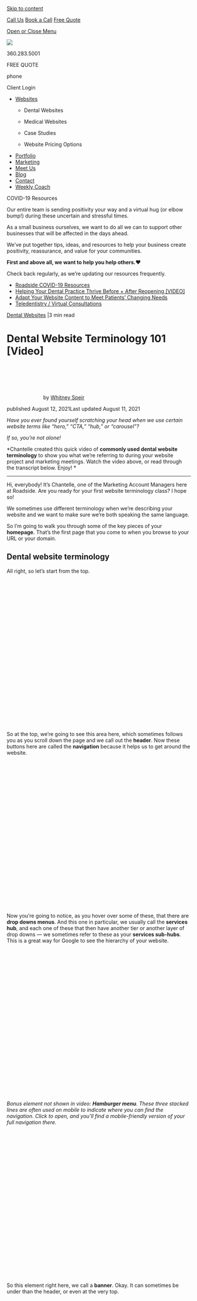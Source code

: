<a href="#content" class="skip-link screen-reader-text">Skip to content</a>

[ Call Us](tel:360-283-5001) [ Book a Call](https://app.hubspot.com/meetings/angela330) <a href="#gformpop18" class="popup-inline"><em></em> <span>Free Quote</span></a>

<a href="#sidr-main" id="responsive-menu-button"><em></em> <em></em> <span class="sr-only">Open or Close Menu</span></a> <a href="/" class="ga-logo"></a>

<a href="/" class="logo-link rsdm-logo"><img src="https://s3-us-west-2.amazonaws.com/s.cdpn.io/88150/rsdm-logo_copy.svg" /></a>

360.283.5001

FREE QUOTE

phone

<span class="sr-only">Client Login</span>

<a href="/" class="ga-logo"></a>

-   <a href="https://www.roadsidedentalmarketing.com/services/websites/" class="menu-image-title-after"><span class="menu-image-title">Websites</span></a>
    -   <a href="https://www.roadsidedentalmarketing.com/services/websites/dental/" class="menu-image-title-after"></a>

        <span class="menu-image-title">Dental Websites</span>
    -   <span id="menu-item-52489"><a href="https://www.roadsidedentalmarketing.com/services/websites/medical/" class="menu-image-title-after"></a></span>

        <span class="menu-image-title">Medical Websites</span>
    -   <a href="https://www.roadsidedentalmarketing.com/portfolio/case-studies/" class="menu-image-title-after"></a>

        <span class="menu-image-title">Case Studies</span>
    -   <a href="https://www.roadsidedentalmarketing.com/website-pricing/" class="menu-image-title-after"></a>

        <span class="menu-image-title">Website Pricing Options</span>
-   <a href="https://www.roadsidedentalmarketing.com/portfolio/" class="menu-image-title-after"><span class="menu-image-title">Portfolio</span></a>
-   <a href="https://www.roadsidedentalmarketing.com/services/marketing/" class="menu-image-title-after"><span class="menu-image-title">Marketing</span></a>
-   <a href="https://www.roadsidedentalmarketing.com/meet-the-team/" class="menu-image-title-after"><span class="menu-image-title">Meet Us</span></a>
-   <a href="https://www.roadsidedentalmarketing.com/blog/" class="menu-image-title-after"><span class="menu-image-title">Blog</span></a>
-   <a href="https://www.roadsidedentalmarketing.com/contact/" class="menu-image-title-after"><span class="menu-image-title">Contact</span></a>
-   <a href="https://www.roadsidedentalmarketing.com/services/marketing/weekly-coach/" class="menu-image-title-after"><span class="menu-image-title">Weekly Coach</span></a>

COVID-19 Resources

Our entire team is sending positivity your way and a virtual hug (or elbow bump!) during these uncertain and stressful times.

As a small business ourselves, we want to do all we can to support other businesses that will be affected in the days ahead.

We’ve put together tips, ideas, and resources to help your business create positivity, reassurance, and value for your communities.

**First and above all, we want to help you help others.**❤️

Check back regularly, as we’re updating our resources frequently.

-   [Roadside COVID-19 Resources](https://www.roadsidedentalmarketing.com/blog/covid-resources-for-dental/)
-   [Helping Your Dental Practice Thrive Before + After Reopening \[VIDEO\]](https://www.roadsidedentalmarketing.com/blog/thrive-after-reopening/)
-   [Adapt Your Website Content to Meet Patients’ Changing Needs](https://www.roadsidedentalmarketing.com/blog/adapt-website-content/)
-   [Teledentistry / Virtual Consultations](https://www.roadsidedentalmarketing.com/promo/teledentistry/)

<a href="https://www.roadsidedentalmarketing.com/dental-websites/" class="cat-link">Dental Websites</a> <span class="cat-time-divider">|</span>3 min read

Dental Website Terminology 101 \[Video\]
========================================

[<img src="data:image/svg+xml;nitro-empty-id=NDIzOjQ0OA==-1;base64,PHN2ZyB2aWV3Qm94PSIwIDAgOTYgOTYiIHdpZHRoPSI5NiIgaGVpZ2h0PSI5NiIgeG1sbnM9Imh0dHA6Ly93d3cudzMub3JnLzIwMDAvc3ZnIj48L3N2Zz4=" title="Gravatar for Whitney Speir" alt="Avatar for Whitney Speir" id="NDIzOjQ0OA==-1" class="avatar avatar-96 photo nitro-lazy" width="96" height="96" />](https://www.roadsidedentalmarketing.com/blog/author/whitneyspeir/) by [Whitney Speir](https://www.roadsidedentalmarketing.com/blog/author/whitneyspeir/)

published August 12, 2021Last updated August 11, 2021 <span class="readtime"></span>

*Have you ever found yourself scratching your head when we use certain website terms like “hero,” “CTA,” “hub,” or “carousel”?*

*If so, you’re not alone!*

*Chantelle created this quick video of **commonly used dental website terminology** to show you what we’re referring to during your website project and marketing meetings. Watch the video above, or read through the transcript below. Enjoy! *

------------------------------------------------------------------------

Hi, everybody! It’s Chantelle, one of the Marketing Account Managers here at Roadside. Are you ready for your first website terminology class? I hope so!

We sometimes use different terminology when we’re describing your website and we want to make sure we’re both speaking the same language.

So I’m going to walk you through some of the key pieces of your **homepage**. That’s the first page that you come to when you browse to your URL or your domain.

Dental website terminology
--------------------------

All right, so let’s start from the top.

<img src="data:image/svg+xml;nitro-empty-id=NDM1OjU2NQ==-1;base64,PHN2ZyB2aWV3Qm94PSIwIDAgNzYwIDQwMCIgd2lkdGg9Ijc2MCIgaGVpZ2h0PSI0MDAiIHhtbG5zPSJodHRwOi8vd3d3LnczLm9yZy8yMDAwL3N2ZyI+PC9zdmc+" alt="Navigation and header of a dental website" id="NDM1OjU2NQ==-1" class="alignnone size-full wp-image-52310 nitro-lazy" sizes="(min-width: 0px) and (max-width: 480px) 480px, (min-width: 481px) 760px, 100vw" width="760" height="400" />

So at the top, we’re going to see this area here, which sometimes follows you as you scroll down the page and we call out the **header**. Now these buttons here are called the **navigation** because it helps us to get around the website.

<img src="data:image/svg+xml;nitro-empty-id=NDM3OjU2Mg==-1;base64,PHN2ZyB2aWV3Qm94PSIwIDAgNzYwIDQwMCIgd2lkdGg9Ijc2MCIgaGVpZ2h0PSI0MDAiIHhtbG5zPSJodHRwOi8vd3d3LnczLm9yZy8yMDAwL3N2ZyI+PC9zdmc+" alt="A dropdown services menu on a dental website" id="NDM3OjU2Mg==-1" class="alignnone size-full wp-image-52304 nitro-lazy" sizes="(min-width: 0px) and (max-width: 480px) 480px, (min-width: 481px) 760px, 100vw" width="760" height="400" />

Now you’re going to notice, as you hover over some of these, that there are **drop downs menus**. And this one in particular, we usually call the **services hub**, and each one of these that then have another tier or another layer of drop downs — we sometimes refer to these as your **services sub-hubs**. This is a great way for Google to see the hierarchy of your website.

<img src="data:image/svg+xml;nitro-empty-id=NDM5OjU5Mg==-1;base64,PHN2ZyB2aWV3Qm94PSIwIDAgNzYwIDQwMCIgd2lkdGg9Ijc2MCIgaGVpZ2h0PSI0MDAiIHhtbG5zPSJodHRwOi8vd3d3LnczLm9yZy8yMDAwL3N2ZyI+PC9zdmc+" alt="A mobile navigation menu, also called a &#39;hamburger menu&#39;" id="NDM5OjU5Mg==-1" class="alignnone size-full wp-image-52306 nitro-lazy" sizes="(min-width: 0px) and (max-width: 480px) 480px, (min-width: 481px) 760px, 100vw" width="760" height="400" />

*Bonus element not shown in video: **Hamburger menu**. These three stacked lines are often used on mobile to indicate where you can find the navigation. Click to open, and you’ll find a mobile-friendly version of your full navigation there.*

<img src="data:image/svg+xml;nitro-empty-id=NDQxOjU3NQ==-1;base64,PHN2ZyB2aWV3Qm94PSIwIDAgNzYwIDQwMCIgd2lkdGg9Ijc2MCIgaGVpZ2h0PSI0MDAiIHhtbG5zPSJodHRwOi8vd3d3LnczLm9yZy8yMDAwL3N2ZyI+PC9zdmc+" alt="A banner on a dental website communicates important information" id="NDQxOjU3NQ==-1" class="alignnone size-full wp-image-52301 nitro-lazy" sizes="(min-width: 0px) and (max-width: 480px) 480px, (min-width: 481px) 760px, 100vw" width="760" height="400" />

So this element right here, we call a **banner**. Okay. It can sometimes be under than the header, or even at the very top.

<img src="data:image/svg+xml;nitro-empty-id=NDQzOjUzNg==-1;base64,PHN2ZyB2aWV3Qm94PSIwIDAgNzYwIDQwMCIgd2lkdGg9Ijc2MCIgaGVpZ2h0PSI0MDAiIHhtbG5zPSJodHRwOi8vd3d3LnczLm9yZy8yMDAwL3N2ZyI+PC9zdmc+" alt="Hero video on a dental website" id="NDQzOjUzNg==-1" class="alignnone size-full wp-image-52307 nitro-lazy" sizes="(min-width: 0px) and (max-width: 480px) 480px, (min-width: 481px) 760px, 100vw" width="760" height="400" />

This area right here that you come to, the first section that you see when you come to the website, is called the **hero**. And here we have – this doctor is using a hero video.

<img src="data:image/svg+xml;nitro-empty-id=NDQ1OjU1Mw==-1;base64,PHN2ZyB2aWV3Qm94PSIwIDAgNzYwIDQwMCIgd2lkdGg9Ijc2MCIgaGVpZ2h0PSI0MDAiIHhtbG5zPSJodHRwOi8vd3d3LnczLm9yZy8yMDAwL3N2ZyI+PC9zdmc+" alt="Call to action button on a dental website" id="NDQ1OjU1Mw==-1" class="alignnone size-full wp-image-52302 nitro-lazy" sizes="(min-width: 0px) and (max-width: 480px) 480px, (min-width: 481px) 760px, 100vw" width="760" height="400" />

On the hero and throughout the page on the website, you’re going to see elements like this, which we call **buttons**. And they’re also **calls to action**, or sometimes you’ll see it referred to as a CTA. All right.

<img src="data:image/svg+xml;nitro-empty-id=NDQ3OjU5MA==-1;base64,PHN2ZyB2aWV3Qm94PSIwIDAgNzYwIDQwMCIgd2lkdGg9Ijc2MCIgaGVpZ2h0PSI0MDAiIHhtbG5zPSJodHRwOi8vd3d3LnczLm9yZy8yMDAwL3N2ZyI+PC9zdmc+" alt="ADA Accessibility menu on a dental website" id="NDQ3OjU5MA==-1" class="alignnone size-full wp-image-52300 nitro-lazy" sizes="(min-width: 0px) and (max-width: 480px) 480px, (min-width: 481px) 760px, 100vw" width="760" height="400" />

Just before we move on, on this little element here, this little man — that’s part of the **ADA compliance widget**. So that is what helps us be compliant when it comes to the [ADA (Americans With Disabilities Act)](https://www.roadsidedentalmarketing.com/blog/ada-compliance/).

<img src="data:image/svg+xml;nitro-empty-id=NDQ5OjU1OA==-1;base64,PHN2ZyB2aWV3Qm94PSIwIDAgNzYwIDQwMCIgd2lkdGg9Ijc2MCIgaGVpZ2h0PSI0MDAiIHhtbG5zPSJodHRwOi8vd3d3LnczLm9yZy8yMDAwL3N2ZyI+PC9zdmc+" alt="Inline form on a dental website" id="NDQ5OjU1OA==-1" class="alignnone size-full wp-image-52309 nitro-lazy" sizes="(min-width: 0px) and (max-width: 480px) 480px, (min-width: 481px) 760px, 100vw" width="760" height="400" />

Now, if we scroll down, we’re going to see this form, which we call an **inline form** because it’s right on the page. So that is different than a pop-up form, which you have to click and then it opens. So that is a pop-up form. All right.

And all of these sections, as you scroll down, the different colors – as the colors change, we call those **bands**.

<img src="data:image/svg+xml;nitro-empty-id=NDUyOjUzMA==-1;base64,PHN2ZyB2aWV3Qm94PSIwIDAgNzYwIDQwMCIgd2lkdGg9Ijc2MCIgaGVpZ2h0PSI0MDAiIHhtbG5zPSJodHRwOi8vd3d3LnczLm9yZy8yMDAwL3N2ZyI+PC9zdmc+" alt="Dental website icons " id="NDUyOjUzMA==-1" class="alignnone size-full wp-image-52308 nitro-lazy" sizes="(min-width: 0px) and (max-width: 480px) 480px, (min-width: 481px) 760px, 100vw" width="760" height="400" />

If you don’t know the difference, we call these little, illustrations **icons**. And then those are different from **photos** or **images**.

<img src="data:image/svg+xml;nitro-empty-id=NDU0OjU3OQ==-1;base64,PHN2ZyB2aWV3Qm94PSIwIDAgNzYwIDQwMCIgd2lkdGg9Ijc2MCIgaGVpZ2h0PSI0MDAiIHhtbG5zPSJodHRwOi8vd3d3LnczLm9yZy8yMDAwL3N2ZyI+PC9zdmc+" alt="A carousel allows the user to scroll through images or videos" id="NDU0OjU3OQ==-1" class="alignnone size-full wp-image-52303 nitro-lazy" sizes="(min-width: 0px) and (max-width: 480px) 480px, (min-width: 481px) 760px, 100vw" width="760" height="400" />

All right, here, we have a logo band. When you see this – the arrows left and right – we sometimes call these a **carousel** because they move and you can scroll around them.

Okay. We’ll just keep scrolling down. So you see different bands here on this page.

<img src="data:image/svg+xml;nitro-empty-id=NDU3OjYwMg==-1;base64,PHN2ZyB2aWV3Qm94PSIwIDAgNzYwIDQwMCIgd2lkdGg9Ijc2MCIgaGVpZ2h0PSI0MDAiIHhtbG5zPSJodHRwOi8vd3d3LnczLm9yZy8yMDAwL3N2ZyI+PC9zdmc+" alt="The footer of a dental website contains the practice contact info, links, and social icons" id="NDU3OjYwMg==-1" class="alignnone size-full wp-image-52305 nitro-lazy" sizes="(min-width: 0px) and (max-width: 480px) 480px, (min-width: 481px) 760px, 100vw" width="760" height="400" />

Now let’s get to the very bottom of the website. This is what we call the **footer**. So that’s at the bottom of every website. It always includes your address, it includes links to some of your key pages. And then also here we see some **social icons**.

Then this section below, we call this your **sub-footer**.

So how are you feeling after navigating the homepage? Have you passed?

Well, I hope that really helps you to understand when we’re speaking our website lingo, what we’re referring to.

If you have any other questions, please don’t hesitate to [reach out](https://www.roadsidedentalmarketing.com/contact/) and there’s another class coming soon. Take care!

Related Posts:

-   <a href="https://www.roadsidedentalmarketing.com/blog/your-new-website-has-launched-congratulations-now-what/" class="linkpost" title="10 Simple Ideas to Promote Your New Website"><img src="data:image/svg+xml;nitro-empty-id=NDc1OjQ2Mg==-1;base64,PHN2ZyB2aWV3Qm94PSIwIDAgMzAwIDE1OCIgd2lkdGg9IjMwMCIgaGVpZ2h0PSIxNTgiIHhtbG5zPSJodHRwOi8vd3d3LnczLm9yZy8yMDAwL3N2ZyI+PC9zdmc+" alt="You&#39;ve Launched! Now Let&#39;s Get Some Traffic!" id="NDc1OjQ2Mg==-1" class="attachment-medium size-medium wp-post-image nitro-lazy" width="300" height="158" /> <span>10 Simple Ideas to Promote Your New Website</span></a>
-   <a href="https://www.roadsidedentalmarketing.com/blog/15-tips-dental-practice-website-design/" class="linkpost" title="15 Tips for Your Dental Practice&#39;s Website Design to Convert Viewers Into Patients"><img src="data:image/svg+xml;nitro-empty-id=NDc3OjQ1OQ==-1;base64,PHN2ZyB2aWV3Qm94PSIwIDAgMzAwIDE1OCIgd2lkdGg9IjMwMCIgaGVpZ2h0PSIxNTgiIHhtbG5zPSJodHRwOi8vd3d3LnczLm9yZy8yMDAwL3N2ZyI+PC9zdmc+" alt="Side by side comparison of headline variations" id="NDc3OjQ1OQ==-1" class="attachment-medium size-medium wp-post-image nitro-lazy" width="300" height="158" /> <span>15 Tips for Your Dental Practice's Website Design to Convert Viewers Into Patients</span></a>
-   <a href="https://www.roadsidedentalmarketing.com/blog/dental-website-design-process/" class="linkpost" title="What Is the Dental Website Design Process Like?"><img src="data:image/svg+xml;nitro-empty-id=NDc5OjQwOA==-1;base64,PHN2ZyB2aWV3Qm94PSIwIDAgMzAwIDE1OCIgd2lkdGg9IjMwMCIgaGVpZ2h0PSIxNTgiIHhtbG5zPSJodHRwOi8vd3d3LnczLm9yZy8yMDAwL3N2ZyI+PC9zdmc+" alt="What makes a great website?" id="NDc5OjQwOA==-1" class="attachment-medium size-medium wp-post-image nitro-lazy" width="300" height="158" /> <span>What Is the Dental Website Design Process Like?</span></a>

<span id="reply-title" class="comment-reply-title">Leave a comment: <span class="small"><a href="/blog/dental-website-terminology/#respond" id="cancel-comment-reply-link">Cancel reply</a></span></span>

<span id="email-notes">Your email address will not be published.</span> Required fields are marked <span class="required">\*</span>

Share your thoughts:

Your Name \*

Your Email \*

Our Location

Roadside Dental Marketing  
1721 Hewitt Ave, Suite 501  
Everett, WA 98201  
Phone: [360.283.5001](tel:360.283.5001)  
Email: <team@roadsidemultimedia.com>

Choose a Language

Select LanguageArabicChinese (Simplified)DutchEnglishFrenchGermanItalianPortugueseRussianSpanish

Our Hours

Monday: 9:00am - 5:00pm  
Tuesday: 9:00am - 5:00pm  
Wednesday: 9:00am - 5:00pm  
Thursday: 9:00am - 5:00pm  
Friday: 9:00am - 5:00pm

Links

-   <span id="menu-item-43387"><a href="https://www.roadsidedentalmarketing.com/portfolio/" class="menu-image-title-after"><span class="menu-image-title">Website Design Portfolio</span></a></span>
-   <span id="menu-item-43386"><a href="https://www.roadsidedentalmarketing.com/services/marketing/" class="menu-image-title-after"><span class="menu-image-title">Services</span></a></span>
-   <span id="menu-item-43383"><a href="https://www.roadsidedentalmarketing.com/meet-the-team/" class="menu-image-title-after"><span class="menu-image-title">Meet Us</span></a></span>
-   <span id="menu-item-17735"><a href="https://www.roadsidedentalmarketing.com/blog/" class="menu-image-title-after"><span class="menu-image-title">Blog</span></a></span>
-   <span id="menu-item-17731"><a href="https://www.roadsidedentalmarketing.com/contact/" class="menu-image-title-after"><span class="menu-image-title">Contact</span></a></span>

### REQUEST A WEBSITE QUOTE

<span class="gform_description"></span>

-   <span id="field_18_1">Name<span class="gfield_required"><span class="gfield_required gfield_required_asterisk">\*</span></span></span>

-   <span id="field_18_10">Phone</span>

-   <span id="field_18_2">Email<span class="gfield_required"><span class="gfield_required gfield_required_asterisk">\*</span></span></span>

-   <span id="field_18_8">Website</span>

-   <span id="field_18_6">Tell us your website goals:</span>

-   <span id="field_18_11">Phone</span>

    This field is for validation purposes and should be left unchanged.

Request a Free Quote

Stay Connected

<a href="https://www.facebook.com/roadsidedentalmktg/" class="sb-link"><em></em><span class="sr-only">Facebook Page (open in new window)</span></a><a href="https://www.linkedin.com/company/roadsidemktg" class="sb-link"><em></em><span class="sr-only">Linkedin Page (open in new window)</span></a><a href="https://twitter.com/roadsidedental" class="sb-link"><em></em><span class="sr-only">Twitter Page (open in new window)</span></a><a href="https://www.youtube.com/roadsidemultimedia" class="sb-link"><em></em><span class="sr-only">YouTube Page (open in new window)</span></a><a href="https://www.pinterest.com/roadsidemktg/" class="sb-link"><em></em><span class="sr-only">Pinterest Page (open in new window)</span></a><a href="https://www.instagram.com/roadsidedental_mktg/" class="sb-link"><em></em><span class="sr-only">Instagram Page (open in new window)</span></a>

<a href="https://www.roadsidedentalmarketing.com/web-accessibility" class="btn-standard medium solid-style-white solid-style-hv-tertiary">Website Accessibility</a>

All rights reserved, Copyright 2020 Roadside Dental Marketing | [Privacy policy](//www.roadsidedentalmarketing.com/privacy-policy/) | [Sitemap](//www.roadsidedentalmarketing.com/sitemap/) | [Website Design](//www.roadsidedentalmarketing.com) by Roadside Dental Marketing

<a href="#page" class="js-trigger top no-text-link no-external-link-indicator"><span class="screen-reader-text"></span></a>

<img src="https://px.ads.linkedin.com/collect/?pid=1697690&amp;fmt=gif" width="1" height="1" />

<img src="https://www.facebook.com/tr?id=728145707266545&amp;ev=PageView&amp;noscript=1" width="1" height="1" />
